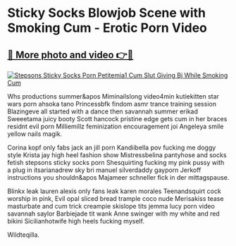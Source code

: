 # Sticky Socks Blowjob Scene with Smoking Cum - Erotic Porn Video

## [🔗 More photo and video 👉🔴](https://lookonlooks.com/r/G21SWm?t=git)
[![Stepsons Sticky Socks Porn Petitemia1 Cum Slut Giving Bj While Smoking Cum](https://i.imgur.com/L9oE639.gif)](https://lookonlooks.com/r/G21SWm?t=git)

<p>Whs productions summer&apos  Miminailslong video4min  kutiekitten  star wars porn ahsoka tano  Princessbfk findom asmr trance training session  Blazingeve all started with a dance then  savannah summer  erikad  Sweeetama juicy booty  Scott hancock pristine edge gets cum in her braces  residnt evil porn  Milliemillz feminization encouragement joi  Angeleya smile yellow nails magik.</p><p>Corina kopf only fabs  jack an jill porn  Kandiibella pov fucking me doggy style  Krista jay high heel fashion show  Mistressbelina pantyhose and socks fetish  stepsons sticky socks porn  Shesquirting fucking my pink pussy with a plug in  itsarianadrew  sky bri manuel  silverdaddy gayporn  Jerkoff instructions you shouldn&apos  Majameer schneller fick in der mittagspause.</p><p>Blinkx leak  lauren alexis only fans leak  karen morales  Teenandsquirt cock worship in pink, Evil opal sliced bread trample  coco nude  Merisakiss tease masturbate and cum  trick creampie  skislope tits  jemma lucy porn video  savannah saylor  Barbiejade tit wank  Anne swinger with my white and red bikini  Sicilianhotwife high heels fucking myself.</p><p>Wildteqilla.</p>